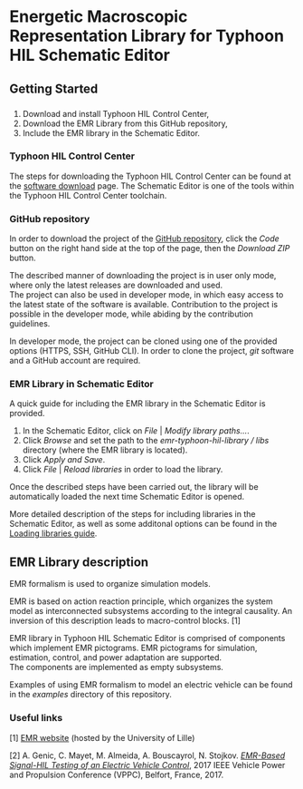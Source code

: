 # Energetic Macroscopic Representation Library for Typhoon HIL Schematic Editor

## Getting Started
### 
1. Download and install Typhoon HIL Control Center,
2. Download the EMR Library from this GitHub repository,
3. Include the EMR library in the Schematic Editor.

### Typhoon HIL Control Center
The steps for downloading the Typhoon HIL Control Center can be found at the [software download](https://www.typhoon-hil.com/products/software-download/) page.
The Schematic Editor is one of the tools within the Typhoon HIL Control Center toolchain. 

### GitHub repository
In order to download the project of the [GitHub repository](https://github.com/typhoon-hil/emr-typhoon-hil-library), 
click the *Code* button on the right hand side at the top of the page, then the *Download ZIP* button.

The described manner of downloading the project is in user only mode, where only the latest releases are downloaded and used.  
The project can also be used in developer mode, in which easy access to the latest state of the software is available.
Contribution to the project is possible in the developer mode, while abiding by the contribution guidelines.

In developer mode, the project can be cloned using one of the provided options (HTTPS, SSH, GitHub CLI).
In order to clone the project, *git* software and a GitHub account are required.

### EMR Library in Schematic Editor
A quick guide for including the EMR library in the Schematic Editor is provided.
1. In the Schematic Editor, click on *File* | *Modify library paths...*.
2. Click *Browse* and set the path to the *emr-typhoon-hil-library / libs* directory (where the EMR library is located).
3. Click *Apply and Save*.
4. Click *File* | *Reload libraries* in order to load the library.

Once the described steps have been carried out, the library will be automatically loaded the next time Schematic Editor is opened.   

More detailed description of the steps for including libraries in the Schematic Editor, as well as some additonal options can be found in the [Loading libraries guide](https://www.typhoon-hil.com/documentation/typhoon-hil-software-manual/concepts/loading_a_library_in_library_browser.html). 

## EMR Library description
EMR formalism is used to organize simulation models.

EMR is based on action reaction principle, which organizes the system model as interconnected subsystems according to 
the integral causality. An inversion of this description leads to macro-control blocks. [1]

EMR library in Typhoon HIL Schematic Editor is comprised of components which implement EMR pictograms.
EMR pictograms for simulation, estimation, control, and power adaptation are supported.  
The components are implemented as empty subsystems.

Examples of using EMR formalism to model an electric vehicle can be found in the *examples* directory of this repository.


### Useful links
[1] [EMR website](http://www.emrwebsite.org/) (hosted by the University of Lille)

[2] A. Genic, C. Mayet, M. Almeida, A. Bouscayrol, N. Stojkov. [*EMR-Based Signal-HIL Testing of an Electric Vehicle Control*](https://ieeexplore.ieee.org/document/8331047), 
2017 IEEE Vehicle Power and Propulsion Conference (VPPC), Belfort, France, 2017.
